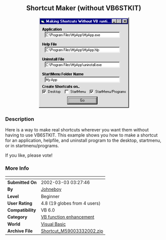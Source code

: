 ﻿<div align="center">

## Shortcut Maker \(without VB6STKIT\)

<img src="PIC200233127277017.gif">
</div>

### Description

Here is a way to make real shortcuts wherever you want them without having to use VB6STKIT. This example shows you how to make a shortcut for an application, helpfile, and uninstall program to the desktop, startmenu, or in startmenu/programs.

If you like, please vote!
 
### More Info
 


<span>             |<span>
---                |---
**Submitted On**   |2002-03-03 03:27:46
**By**             |[Johneboy](https://github.com/Planet-Source-Code/PSCIndex/blob/master/ByAuthor/johneboy.md)
**Level**          |Beginner
**User Rating**    |4.8 (19 globes from 4 users)
**Compatibility**  |VB 6\.0
**Category**       |[VB function enhancement](https://github.com/Planet-Source-Code/PSCIndex/blob/master/ByCategory/vb-function-enhancement__1-25.md)
**World**          |[Visual Basic](https://github.com/Planet-Source-Code/PSCIndex/blob/master/ByWorld/visual-basic.md)
**Archive File**   |[Shortcut\_M59003332002\.zip](https://github.com/Planet-Source-Code/johneboy-shortcut-maker-without-vb6stkit__1-32290/archive/master.zip)








